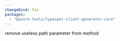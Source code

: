 ```yaml
---
changeKind: fix
packages:
  - "@azure-tools/typespec-client-generator-core"
---
```


remove useless path parameter from method